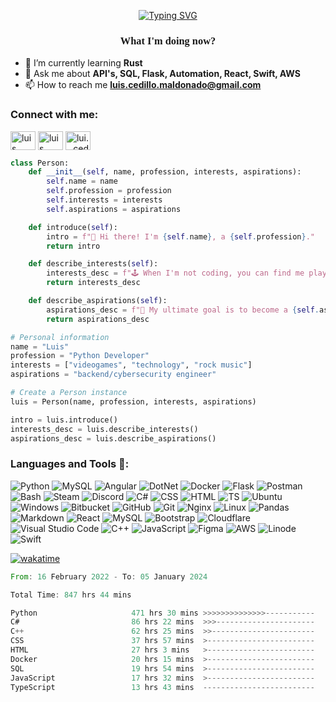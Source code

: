 <p align="center">
<a href="https://git.io/typing-svg"><img src="https://readme-typing-svg.herokuapp.com?font=Fira+Code&weight=440&size=24&pause=1000&center=true&width=435&lines=Luis+Cedillo%2C+Python+Developer;Always+learning+new+things" alt="Typing SVG" /></a>
</p>
<link rel="preconnect" href="https://fonts.googleapis.com">
<link rel="preconnect" href="https://fonts.gstatic.com" crossorigin>
<link href="https://fonts.googleapis.com/css2?family=Fira+Code:wght@300&display=swap" rel="stylesheet">
<h3 align="center" style="font-family:'Fira Code',normal;">What I'm doing now?</h3>
</link>

- 🌱 I’m currently learning **Rust**
- 💬 Ask me about **API's, SQL, Flask, Automation, React, Swift, AWS**
- 📫 How to reach me **luis.cedillo.maldonado@gmail.com**

<h3 align="left">Connect with me:</h3>
<p align="left">
<a href="www.linkedin.com/in/luis-cedillo-maldonado-7122a5247" target="blank"><img align="center" src="https://raw.githubusercontent.com/rahuldkjain/github-profile-readme-generator/master/src/images/icons/Social/linked-in-alt.svg" alt="luis cedillo maldonado" height="30" width="40" /></a>
<a href="https://www.facebook.com/luis.cedillo.792/" target="blank"><img align="center" src="https://raw.githubusercontent.com/rahuldkjain/github-profile-readme-generator/master/src/images/icons/Social/facebook.svg" alt="luis cedillo" height="30" width="40" /></a>
<a href="https://instagram.com/lui._.cedm" target="blank"><img align="center" src="https://raw.githubusercontent.com/rahuldkjain/github-profile-readme-generator/master/src/images/icons/Social/instagram.svg" alt="lui._.cedm" height="30" width="40" /></a>
</p>


```python
class Person:
    def __init__(self, name, profession, interests, aspirations):
        self.name = name
        self.profession = profession
        self.interests = interests
        self.aspirations = aspirations

    def introduce(self):
        intro = f"👋 Hi there! I'm {self.name}, a {self.profession}."
        return intro

    def describe_interests(self):
        interests_desc = f"🕹️ When I'm not coding, you can find me playing videogames, exploring new technologies, and jamming to rock music."
        return interests_desc

    def describe_aspirations(self):
        aspirations_desc = f"🚀 My ultimate goal is to become a {self.aspirations}, contributing to the world of backend and cybersecurity."
        return aspirations_desc

# Personal information
name = "Luis"
profession = "Python Developer"
interests = ["videogames", "technology", "rock music"]
aspirations = "backend/cybersecurity engineer"

# Create a Person instance
luis = Person(name, profession, interests, aspirations)

intro = luis.introduce()
interests_desc = luis.describe_interests()
aspirations_desc = luis.describe_aspirations()

```

<h3 align="left">Languages and Tools 📎:</h3>

![Python](https://img.shields.io/badge/Python-FFD43B?style=for-the-badge&logo=python&logoColor=blue)
![MySQL](https://img.shields.io/badge/MySQL-005C84?style=for-the-badge&logo=mysql&logoColor=white)
![Angular](https://img.shields.io/badge/Angular-DD0031?style=for-the-badge&logo=angular&logoColor=white)
![DotNet](https://img.shields.io/badge/.NET-512BD4?style=for-the-badge&logo=dotnet&logoColor=white)
![Docker](https://img.shields.io/badge/Docker-2CA5E0?style=for-the-badge&logo=docker&logoColor=white)
![Flask](https://img.shields.io/badge/Flask-000000?style=for-the-badge&logo=flask&logoColor=white)
![Postman](https://img.shields.io/badge/Postman-FF6C37?style=for-the-badge&logo=Postman&logoColor=white)
![Bash](https://img.shields.io/badge/Shell_Script-121011?style=for-the-badge&logo=gnu-bash&logoColor=white)
![Steam](https://img.shields.io/badge/Steam-000000?style=for-the-badge&logo=steam&logoColor=white)
![Discord](https://img.shields.io/badge/Discord-5865F2?style=for-the-badge&logo=discord&logoColor=white)
![C#](https://img.shields.io/badge/C%23-239120?style=for-the-badge&logo=c-sharp&logoColor=white)
![CSS](https://img.shields.io/badge/CSS3-1572B6?style=for-the-badge&logo=css3&logoColor=white)
![HTML](https://img.shields.io/badge/HTML5-E34F26?style=for-the-badge&logo=html5&logoColor=white)
![TS](https://img.shields.io/badge/TypeScript-007ACC?style=for-the-badge&logo=typescript&logoColor=white)
![Ubuntu](https://img.shields.io/badge/Ubuntu-E95420?style=for-the-badge&logo=ubuntu&logoColor=white)
![Windows](https://img.shields.io/badge/Windows-0078D6?style=for-the-badge&logo=windows&logoColor=white)
![Bitbucket](https://img.shields.io/badge/bitbucket-%230047B3.svg?style=for-the-badge&logo=bitbucket&logoColor=white)
![GitHub](https://img.shields.io/badge/github-%23121011.svg?style=for-the-badge&logo=github&logoColor=white)
![Git](https://img.shields.io/badge/git-%23F05033.svg?style=for-the-badge&logo=git&logoColor=white)
![Nginx](https://img.shields.io/badge/nginx-%23009639.svg?style=for-the-badge&logo=nginx&logoColor=white)
![Linux](https://img.shields.io/badge/Linux-FCC624?style=for-the-badge&logo=linux&logoColor=black)
![Pandas](https://img.shields.io/badge/pandas-%23150458.svg?style=for-the-badge&logo=pandas&logoColor=white)
![Markdown](https://img.shields.io/badge/markdown-%23000000.svg?style=for-the-badge&logo=markdown&logoColor=white)
![React](https://img.shields.io/badge/react-%2320232a.svg?style=for-the-badge&logo=react&logoColor=%2361DAFB)
![MySQL](https://img.shields.io/badge/mysql-%2300f.svg?style=for-the-badge&logo=mysql&logoColor=white)
![Bootstrap](https://img.shields.io/badge/bootstrap-%23563D7C.svg?style=for-the-badge&logo=bootstrap&logoColor=white)
![Cloudflare](https://img.shields.io/badge/Cloudflare-F38020?style=for-the-badge&logo=Cloudflare&logoColor=white)
![Visual Studio Code](https://img.shields.io/badge/Visual%20Studio%20Code-0078d7.svg?style=for-the-badge&logo=visual-studio-code&logoColor=white)
![C++](https://img.shields.io/badge/c++-%2300599C.svg?style=for-the-badge&logo=c%2B%2B&logoColor=white)
![JavaScript](https://img.shields.io/badge/javascript-%23323330.svg?style=for-the-badge&logo=javascript&logoColor=%23F7DF1E)
![Figma](https://img.shields.io/badge/figma-%23F24E1E.svg?style=for-the-badge&logo=figma&logoColor=white)
![AWS](https://img.shields.io/badge/AWS-%23FF9900.svg?style=for-the-badge&logo=amazon-aws&logoColor=white)
![Linode](https://img.shields.io/badge/linode-00A95C?style=for-the-badge&logo=linode&logoColor=white)
![Swift](https://img.shields.io/badge/swift-F54A2A?style=for-the-badge&logo=swift&logoColor=white)

[![wakatime](https://wakatime.com/badge/user/c7405de5-ee2f-4399-b19b-e2a8e8fd5856.svg)](https://wakatime.com/@c7405de5-ee2f-4399-b19b-e2a8e8fd5856)

<!--START_SECTION:waka-->

```rust
From: 16 February 2022 - To: 05 January 2024

Total Time: 847 hrs 44 mins

Python                     471 hrs 30 mins >>>>>>>>>>>>>>-----------   55.28 %
C#                         86 hrs 22 mins  >>>----------------------   10.13 %
C++                        62 hrs 25 mins  >>-----------------------   07.32 %
CSS                        37 hrs 57 mins  >------------------------   04.45 %
HTML                       27 hrs 3 mins   >------------------------   03.17 %
Docker                     20 hrs 15 mins  >------------------------   02.38 %
SQL                        19 hrs 54 mins  >------------------------   02.33 %
JavaScript                 17 hrs 32 mins  >------------------------   02.06 %
TypeScript                 13 hrs 43 mins  -------------------------   01.61 %
```

<!--END_SECTION:waka-->
